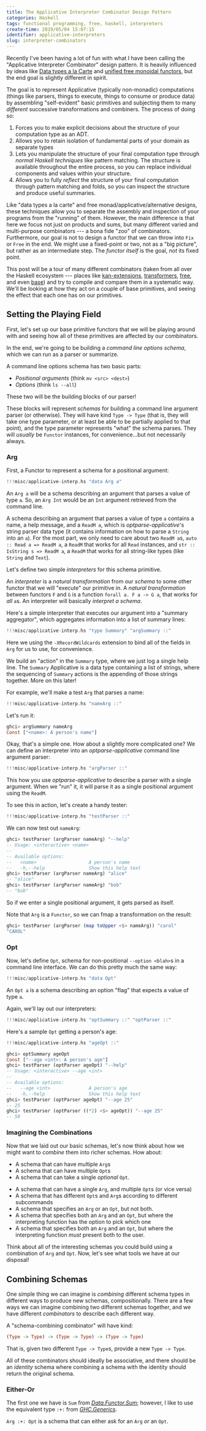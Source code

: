 ```yaml
---
title: The Applicative Interpreter Combinator Design Pattern
categories: Haskell
tags: functional programming, free, haskell, interpreters
create-time: 2019/05/04 15:07:15
identifier: applicative-interpreters
slug: interpreter-combinators
---
```


Recently I've been having a lot of fun with what I have been calling the
"Applicative Interpreter Combinator" design pattern.  It is heavily influenced
by ideas like [Data types a la Carte][dtalc] and [unified free monoidal
functors][ufmf], but the end goal is slightly different in spirit.

[dtalc]: http://www.cs.ru.nl/~W.Swierstra/Publications/DataTypesALaCarte.pdf
[ufmf]:  http://oleg.fi/gists/posts/2018-02-21-single-free.html

The goal is to represent Applicative (typically non-monadic) computations
(things like parsers, things to execute, things to consume or produce data) by
assembling "self-evident" basic primitives and subjecting them to many
*different* successive transformations and combiners.  The process of doing so:

1.  Forces you to make explicit decisions about the structure of your
    computation type as an ADT.
2.  Allows you to retain isolation of fundamental parts of your domain as
    separate types
3.  Lets you manipulate the structure of your final computation type through
    *normal Haskell techniques* like pattern matching.  The structure is
    available throughout the entire process, so you can replace individual
    components and values within your structure.
4.  Allows you to fully *reflect* the structure of your final computation
    through pattern matching and folds, so you can inspect the structure and
    produce useful summaries.

Like "data types a la carte" and free monad/applicative/alternative designs,
these techniques allow you to separate the assembly and inspection of your
programs from the "running" of them.  However, the main difference is that here
we focus not just on products and sums, but many different varied and
multi-purpose combinators --- a bona fide "zoo" of combinators.  Furthermore,
our goal is not to design a functor that we can throw into `Fix` or `Free` in
the end.  We might use a fixed-point or two, not as a "big picture", but rather
as an intermediate step.  The *functor itself* is the goal, *not* its fixed
point.

This post will be a tour of many different combinators (taken from all over the
Haskell ecosystem --- places like [kan-extensions][], [transformers][],
[free][], and even [base][]) and try to compile and compare them in a
systematic way. We'll be looking at how they act on a couple of base
primitives, and seeing the effect that each one has on our primitives.

[kan-extensions]: https://hackage.haskell.org/package/kan-extensions
[transformers]: https://hackage.haskell.org/package/transformers
[free]: https://hackage.haskell.org/package/free
[base]: https://hackage.haskell.org/package/base

Setting the Playing Field
-------------------------

First, let's set up our base primitive functors that we will be playing around
with and seeing how all of these primitives are affected by our combinators.

In the end, we're going to be building a *command line options schema*, which
we can run as a parser or summarize.

A command line options schema has two basic parts:

*   *Positional arguments* (think `mv <src> <dest>`)
*   *Options* (think `ls --all`)

These two will be the building blocks of our parser!

These blocks will represent *schemas* for building a command line argument
parser (or otherwise).  They will have kind `Type -> Type` (that is, they will
take one type parameter, or at least be able to be partially applied to that
point), and the type parameter represents "what" the schema parses.  They will
*usually* be `Functor` instances, for convenience...but not necessarily always.

### Arg

First, a Functor to represent a schema for a positional argument:

```haskell
!!!misc/applicative-interp.hs "data Arg a"
```

An `Arg a` will be a schema describing an argument that parses a value of type
`a`.  So, an `Arg Int` would be an `Int` argument retrieved from the command
line.

A schema describing an argument that parses a value of type `a` contains a
name, a help message, and a `ReadM a`, which is *optparse-applicative*'s string
parser data type (it contains information on how to parse a `String` into an
`a`).  For the most part, we only need to care about two `ReadM a`s, `auto ::
Read a => ReadM a`, a `ReadM` that works for all `Read` instances, and `str ::
IsString s => ReadM a`, a `ReadM` that works for all string-like types (like
`String` and `Text`).

Let's define two simple *interpreters* for this schema primitive.

An *interpreter* is a *natural transformation* from our *schema* to some other
functor that we will "execute" our primitive in.  A *natural transformation*
between functors `F` and `G` is a function `forall a. F a -> G a`, that works
for *all* `a`s.  An interpreter will basically *interpret a schema*.

Here's a simple interpreter that executes our argument into a "summary
aggregator", which aggregates information into a list of summary lines:

```haskell
!!!misc/applicative-interp.hs "type Summary" "argSummary ::"
```

Here we using the `-XRecordWildcards` extension to bind all of the fields in
`Arg` for us to use, for convenience.

We build an "action" in the `Summary` type, where we just log a single help
line.  The `Summary` Applicative is a data type containing a list of strings,
where the sequencing of `Summary` actions is the appending of those strings
together.  More on this later!

For example, we'll make a test `Arg` that parses a name:

```haskell
!!!misc/applicative-interp.hs "nameArg ::"
```

Let's run it:

```haskell
ghci> argSummary nameArg
Const ["<name>: A person's name"]
```

Okay, that's a simple one.  How about a slightly more complicated one?  We can
define an interpreter into an *optparse-applicative* command line argument
parser:

```haskell
!!!misc/applicative-interp.hs "argParser ::"
```

This how you use *optparse-applicative* to describe a parser with a single
argument.  When we "run" it, it will parse it as a single positional argument
using the `ReadM`.

To see this in action, let's create a handy tester:

```haskell
!!!misc/applicative-interp.hs "testParser ::"
```

We can now test out `nameArg`:

```haskell
ghci> testParser (argParser nameArg) "--help"
-- Usage: <interactive> <name>
--
-- Available options:
--   <name>                   A person's name
--   -h,--help                Show this help text
ghci> testParser (argParser nameArg) "alice"
-- "alice"
ghci> testParser (argParser nameArg) "bob"
-- "bob"
```

So if we enter a single positional argument, it gets parsed as itself.

Note that `Arg` is a `Functor`, so we can fmap a transformation on the result:

```haskell
ghci> testParser (argParser (map toUpper <$> nameArg)) "carol"
"CAROL"
```

### Opt

Now, let's define `Opt`, schema for non-positional `--option <blah>`s in a
command line interface.   We can do this pretty much the same way:

```haskell
!!!misc/applicative-interp.hs "data Opt"
```

An `Opt a` is a schema describing an option "flag" that expects a value of type
`a`.

Again, we'll lay out our interpreters:

```haskell
!!!misc/applicative-interp.hs "optSummary ::" "optParser ::"
```

Here's a sample `Opt` getting a person's age:

```haskell
!!!misc/applicative-interp.hs "ageOpt ::"
```

```haskell
ghci> optSummary ageOpt
Const ["--age <int>: A person's age"]
ghci> testParser (optParser ageOpt) "--help"
-- Usage: <interactive> --age <int>
--
-- Available options:
--   --age <int>              A person's age
--   -h,--help                Show this help text
ghci> testParser (optParser ageOpt) "--age 25"
-- 25
ghci> testParser (optParser ((*2) <$> ageOpt)) "--age 25"
-- 50
```

<!-- ### Flag -->

<!-- One final special interpreter, representing flags that can either be "on" -->
<!-- (`True`) or "off" (`False`).  We're going to be implementing this using a GADT, -->
<!-- which means it can't directly be a `Functor`, for demonstrative purposes: -->

<!-- ```haskell -->
<!-- !!!misc/applicative-interp.hs "data Flag" -->
<!-- ``` -->

<!-- A `Flag a` is a schema describing a command line "flag" (an option that is -->
<!-- either "on" or "off"). -->

<!-- If you aren't familiar with GADT syntax, here it's being used to say that if -->
<!-- you use the `Flag` constructor, it'll return a `Flag Bool` --- specifically -->
<!-- `Bool`, and not any other type.  Here we use a GADT to fix a type with a -->
<!-- constructor.   If you use the `Flag` constructor, you will get a `Flag Bool`: a -->
<!-- schema describing a command line flag producing a `Bool`. -->

<!-- Our interpreters look straightforward again: -->

<!-- ```haskell -->
<!-- !!!misc/applicative-interp.hs "flagSummary ::" "flagParser ::" -->
<!-- ``` -->

<!-- Note that the type `Flag a -> Parser a` means that whatever the `a` is, you -->
<!-- haver to parse a value of that type.  So, if we pattern match on the `Flag` -->
<!-- constructor, we know that `a` must be `Bool`, so we can return a `Parser Bool` -->
<!-- (which is what `switch`, from *optparse-applicative*, returns). -->

<!-- Here is an example of a flag indicating whether or not a person has pets: -->

<!-- ```haskell -->
<!-- !!!misc/applicative-interp.hs "petsFlag ::" -->
<!-- ``` -->

<!-- ```haskell -->
<!-- ghci> flagSummary petsFlag -->
<!-- Const ["--pets: Has pets"] -->
<!-- λ: testParser (flagParser petsFlag) "--help" -->
<!-- -- Usage: <interactive> [--pets] -->
<!-- -- --> 
<!-- -- Available options: -->
<!-- --   --pets                   Has pets -->
<!-- --   -h,--help                Show this help text -->
<!-- -- *** Exception: ExitSuccess -->
<!-- λ: testParser (flagParser petsFlag) "--pets" -->
<!-- True -->
<!-- λ: testParser (flagParser petsFlag) "" -->
<!-- False -->
<!-- ``` -->

<!-- Note that unlike `Arg` and `Opt`, `Flag` cannot be a `Functor`.  That's because -->
<!-- fundamentally, a `Functor` must be able to support any type argument...but you -->
<!-- can only ever produce a `Flag Bool`, and never a `Flag Int` or `Flag String`. -->
<!-- There are no possible constructors!  But we'll soon see a way to deal with this -->
<!-- and make `Flag` effectively a `Functor`. -->

### Imagining the Combinations

Now that we laid out our basic schemas, let's now think about how we might
want to *combine* them into richer schemas.  How about:

*   A schema that can have multiple `Arg`s
*   A schema that can have multiple `Opt`s
*   A schema that can take a single *optional* `Opt`.
<!-- *   A schema that can have multiple `Flag`s -->
*   A schema that can have a single `Arg`, and multiple `Opt`s (or vice versa)
*   A schema that has different `Opt`s and `Arg`s according to different
    subcommands
*   A schema that specifies an `Arg` or an `Opt`, but not both.
*   A schema that specifies both an `Arg` and an `Opt`, but where the
    interpreting function has the option to pick which one
*   A schema that specifies both an `Arg` and an `Opt`, but where the
    interpreting function *must* present both to the user.

Think about all of the interesting schemas you could build using a combination
of `Arg` and `Opt`.  Now, let's see what tools we have at our
disposal!

Combining Schemas
-----------------

One simple thing we can imagine is *combining* different schema types in
different ways to produce new schemas, compositionally.  There are a few ways
we can imagine combining two different schemas together, and we have different
*combinators* to describe each different way.

A "schema-combining combinator" will have kind:

```haskell
(Type -> Type) -> (Type -> Type) -> (Type -> Type)
```

That is, given two different `Type -> Type`s, provide a new `Type -> Type`.

All of these combinators should ideally be associative, and there should be an
*identity* schema where combining a schema with the identity should return the
original schema.

### Either-Or

The first one we have is `Sum` from *[Data.Functor.Sum][]*; however, I like to
use the equivalent type `:+:` from *[GHC.Generics][]*.

[Data.Functor.Sum]: https://hackage.haskell.org/package/base/docs/Data-Functor-Sum.html
[GHC.Generics]: https://hackage.haskell.org/package/base-4.12.0.0/docs/GHC-Generics.html

`Arg :+: Opt` is a schema that can either ask for an `Arg` *or* an `Opt`.



<!-- Schema Enhancers -->
<!-- ---------------- -->

<!-- Schema Enhancers -->
<!-- ---------------- -->

<!-- First of all, let's look at ways we can enhance *single* schemas. -->

<!-- Schema Sums -->
<!-- ----------- -->

<!-- One way we can create a "combined schema type" is by saying "either-or".  We -->
<!-- provide the user with the ability to use *one or the other* as a part of their -->
<!-- schema. -->


<!-- Products -->
<!-- -------- -->

<!-- Sums -->
<!-- ---- -->

<!-- Products -->
<!-- -------- -->

<!-- Convolutions -->
<!-- ------------ -->

<!-- Compositions -->
<!-- ------------ -->

<!-- # Single Functor Transformers -->

<!-- # Two-functor Transformers -->

<!-- # Monadic Transformers -->


<!-- I'm sure I'm not the first person to -->
<!-- use this type of design and I'm not the first person to study them, -->
<!-- kkkjjjjjjjjjjjjjjjjjjjjjjk -->

<!-- I had the pleasure of working with both the *[servant][]* and -->
<!-- *[optparse-applicative][]* libraries recently, which culminated in the -->
<!-- *[servant-cli][]* library.  At first, I did everything by directly manipulating -->
<!-- a `Parser` type, which is the type of command line argument parsers from -->
<!-- *optparse-applicative*.  However, I ran into an issue very quickly: I needed to -->
<!-- be able to manipulate the *structure* of a command line parser directly --- -->
<!-- deleting and modifying commands, the desire to be able to pattern match, -->
<!-- reflect on the arguments needed, move arguments around, etc.  By working -->
<!-- directly with `Parser`, I threw everything into a black box that I could not -->
<!-- easily inspect.  Have you ever felt like this with IO, or any other -->
<!-- Applicative (parsers or otherwise) you've had to use? -->

<!-- [servant]: https://hackage.haskell.org/package/servant -->
<!-- [optparse-applicative]: https://hackage.haskell.org/package/optparse-applicative -->
<!-- [servant-cli]: https://hackage.haskell.org/package/servant-cli -->

<!-- I realized that I needed to make an algebraic data type that could represent -->
<!-- the *structure* of a command line parser.  I needed an ADT that I could: -->

<!-- *   Pattern match on to modify, shift, and re-arrange components of the parser -->
<!-- *   Reflect to inspect what sort of arguments the parser will ask for, what -->
<!--     command line options are being asked for, etc. -->
<!-- *   Build from on very simple components that I could combine together in a -->
<!--     logical way with semantic combinators. -->
<!-- *   Finally, "run" as an *optparse-applicative* combinator, an interactive -->
<!--     wizard, or generate rich documentation, etc. -->

<!-- During this journey, I ended up falling in love with a pattern I am calling -->
<!-- "Applicative Interpreters a la Carte", that I believe is unique to -->
<!-- Functor and Applicative (that is, explicitly non-monadic) interpreters. -->

<!-- In this post we'll be creating such a structure from simple components using -->
<!-- Applicative Interpreter Combinators such as `Day`, `:*:`, `:+:`, `:*:`, `Ap` -->
<!-- (the free Applicative), `Alt` (the free Alternative), `Coyoneda` (the free -->
<!-- Functor), `Lift` (the free Pointed), and more! We'll also explore fundamental -->
<!-- principles of each combinator as they relate to a bigger picture. -->

<!-- The Goal -->
<!-- -------- -->

<!-- Let's define the overall structure of our command line menu: We will have a -->
<!-- hierarchy of nested sub-command menus that we can dig down.  We can go down a -->
<!-- menu by specifying a "command" (with a catch-all wildcard command), and once we -->
<!-- get down to the action we want, we can finish up by specifying `--option`s. -->

<!-- For example, we can make a command line tool like "git" -->

<!-- * -->
